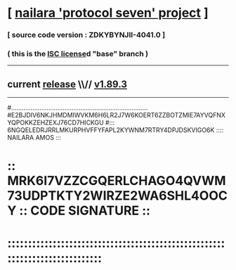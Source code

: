 
# [ [nailara 'protocol seven' project](http://nailara.network/) ]

### [ source code version : ZDKYBYNJII-4041.0 ]

### ( this is the [ISC license](license)d "base" branch )
---
## current [release](https://github.com/nailara-technologies/protocol-7/releases) \\\\// [v1.89.3](https://github.com/nailara-technologies/protocol-7/releases/tag/v1.89.3)
---

#.............................................................................
#E2BJDIV6NKJHMDMIWVKM6H6LR2J7W6KOERT6ZZBOTZMIE7AYVQFNXYQPOKKZEHZEXJ76CD7HICKGU
#::: 6NGQELEDRJRRLMKURPHVFFYFAPL2KYWNM7RTRY4DPJDSKVIGO6K :::: NAILARA AMOS :::
# :: MRK6I7VZZCGQERLCHAGO4QVWM73UDPTKTY2WIRZE2WA6SHL4OOCY :: CODE SIGNATURE ::
# ::::::::::::::::::::::::::::::::::::::::::::::::::::::::::::::::::::::::::::
